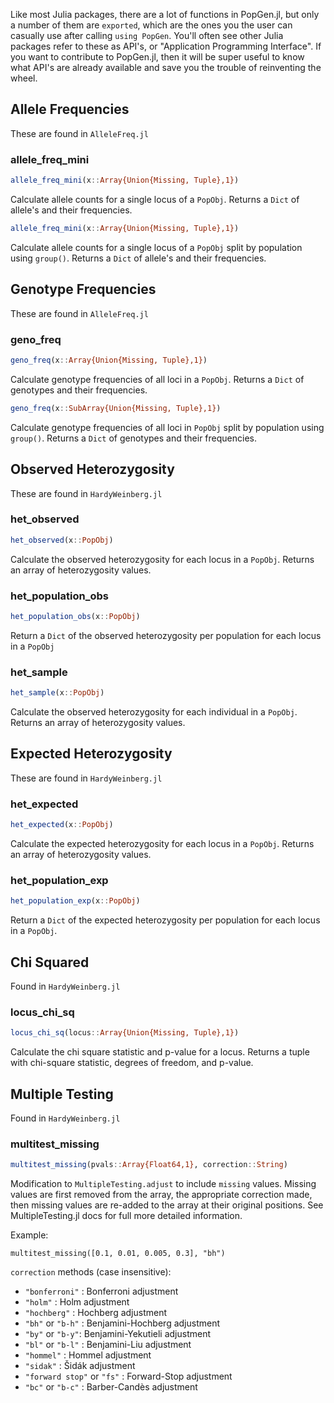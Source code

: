 Like most Julia packages, there are a lot of functions in PopGen.jl, but only a number of them are `exported`, which are the ones you the user can casually use after calling `using PopGen`. You'll often see other Julia packages refer to these as API's, or "Application Programming Interface". If you want to contribute to PopGen.jl, then it will be super useful to know what API's are already available and save you the trouble of reinventing the wheel.



## Allele Frequencies

These are found in `AlleleFreq.jl`

### allele_freq_mini

```julia
allele_freq_mini(x::Array{Union{Missing, Tuple},1})
```

Calculate allele counts for a single locus of a `PopObj`. Returns a `Dict` of allele's and their frequencies.

```julia
allele_freq_mini(x::Array{Union{Missing, Tuple},1})
```

Calculate allele counts for a single locus of a `PopObj` split by population using `group()`. Returns a `Dict` of allele's and their frequencies.



## Genotype Frequencies

These are found in `AlleleFreq.jl`

### geno_freq

```julia
geno_freq(x::Array{Union{Missing, Tuple},1})
```

Calculate genotype frequencies of all loci in a `PopObj`. Returns a `Dict` of genotypes and their frequencies. 

```julia
geno_freq(x::SubArray{Union{Missing, Tuple},1})
```

Calculate genotype frequencies of all loci in `PopObj` split by population using `group()`. Returns a `Dict` of genotypes and their frequencies.



## Observed Heterozygosity

These are found in `HardyWeinberg.jl`

### het_observed

```julia
het_observed(x::PopObj)
```

Calculate the observed heterozygosity for each locus in a `PopObj`. Returns an array of heterozygosity values.

### het_population_obs

```julia
het_population_obs(x::PopObj)
```

Return a `Dict` of the observed heterozygosity per population for each locus in a `PopObj`

### het_sample

```julia
het_sample(x::PopObj)
```

Calculate the observed heterozygosity for each individual in a `PopObj`. Returns an array of heterozygosity values.



## Expected Heterozygosity

These are found in `HardyWeinberg.jl`

### het_expected

```julia
het_expected(x::PopObj)
```

Calculate the expected heterozygosity for each locus in a `PopObj`. Returns an array of heterozygosity values.

### het_population_exp

```julia
het_population_exp(x::PopObj)
```

Return a `Dict` of the expected heterozygosity per population for each locus in a `PopObj`.



## Chi Squared

Found in `HardyWeinberg.jl`

### locus_chi_sq

```julia
locus_chi_sq(locus::Array{Union{Missing, Tuple},1})
```

Calculate the chi square statistic and p-value for a locus. Returns a tuple with chi-square statistic, degrees of freedom, and p-value.

## Multiple Testing

Found in `HardyWeinberg.jl`

### multitest_missing

```julia
multitest_missing(pvals::Array{Float64,1}, correction::String)
```

Modification to `MultipleTesting.adjust` to include `missing` values. Missing values are first removed from the array, the appropriate correction made, then missing values are re-added to the array at their original positions. See MultipleTesting.jl docs for full more detailed information.

Example:

`multitest_missing([0.1, 0.01, 0.005, 0.3], "bh")`

`correction` methods (case insensitive):

- `"bonferroni"` : Bonferroni adjustment
- `"holm"` : Holm adjustment
- `"hochberg"` : Hochberg adjustment
- `"bh"` or `"b-h"` : Benjamini-Hochberg adjustment
- `"by"` or `"b-y"`: Benjamini-Yekutieli adjustment
- `"bl"` or `"b-l"` : Benjamini-Liu adjustment
- `"hommel"` : Hommel adjustment
- `"sidak"` : Šidák adjustment
- `"forward stop"` or `"fs"` : Forward-Stop adjustment
- `"bc"` or `"b-c"` : Barber-Candès adjustment